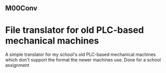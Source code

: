 ## M00Conv
# File translator for old PLC-based mechanical machines
A simple translator for my school's old PLC-based mechanical machines which don't support the format the newer machines use.
Done for a school assignment

